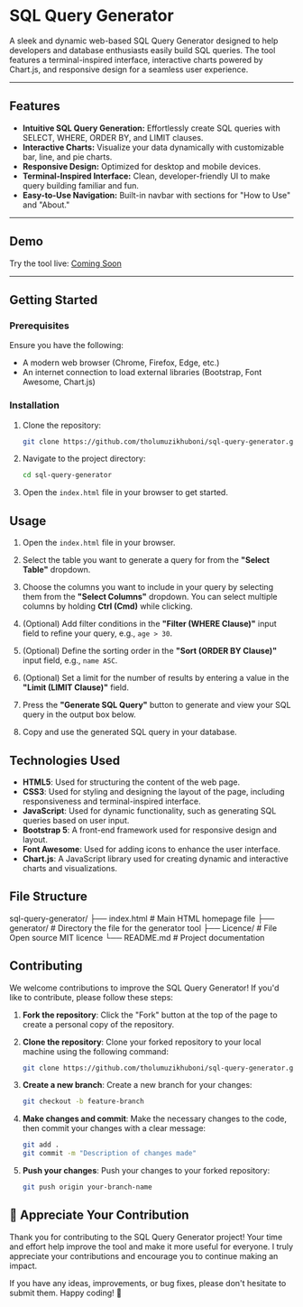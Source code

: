 # SQL Query Generator

A sleek and dynamic web-based SQL Query Generator designed to help developers and database enthusiasts easily build SQL queries. The tool features a terminal-inspired interface, interactive charts powered by Chart.js, and responsive design for a seamless user experience.

---

## Features
- **Intuitive SQL Query Generation:** Effortlessly create SQL queries with SELECT, WHERE, ORDER BY, and LIMIT clauses.
- **Interactive Charts:** Visualize your data dynamically with customizable bar, line, and pie charts.
- **Responsive Design:** Optimized for desktop and mobile devices.
- **Terminal-Inspired Interface:** Clean, developer-friendly UI to make query building familiar and fun.
- **Easy-to-Use Navigation:** Built-in navbar with sections for "How to Use" and "About."

---

## Demo
Try the tool live: [Coming Soon](#)

---

## Getting Started

### Prerequisites
Ensure you have the following:
- A modern web browser (Chrome, Firefox, Edge, etc.)
- An internet connection to load external libraries (Bootstrap, Font Awesome, Chart.js)

### Installation
1. Clone the repository:
   ```bash
   git clone https://github.com/tholumuzikhuboni/sql-query-generator.git
2. Navigate to the project directory:
   ```bash
   cd sql-query-generator
3. Open the `index.html` file in your browser to get started.

## Usage

1. Open the `index.html` file in your browser.

2. Select the table you want to generate a query for from the **"Select Table"** dropdown.

3. Choose the columns you want to include in your query by selecting them from the **"Select Columns"** dropdown. You can select multiple columns by holding **Ctrl (Cmd)** while clicking.

4. (Optional) Add filter conditions in the **"Filter (WHERE Clause)"** input field to refine your query, e.g., `age > 30`.

5. (Optional) Define the sorting order in the **"Sort (ORDER BY Clause)"** input field, e.g., `name ASC`.

6. (Optional) Set a limit for the number of results by entering a value in the **"Limit (LIMIT Clause)"** field.

7. Press the **"Generate SQL Query"** button to generate and view your SQL query in the output box below.

8. Copy and use the generated SQL query in your database.

## Technologies Used

- **HTML5**: Used for structuring the content of the web page.
- **CSS3**: Used for styling and designing the layout of the page, including responsiveness and terminal-inspired interface.
- **JavaScript**: Used for dynamic functionality, such as generating SQL queries based on user input.
- **Bootstrap 5**: A front-end framework used for responsive design and layout.
- **Font Awesome**: Used for adding icons to enhance the user interface.
- **Chart.js**: A JavaScript library used for creating dynamic and interactive charts and visualizations.

## File Structure 

sql-query-generator/
├── index.html        # Main HTML homepage file 
├── generator/        # Directory the file for the generator tool
├── Licence/          # File   Open source MIT licence 
└── README.md         # Project documentation

## Contributing

We welcome contributions to improve the SQL Query Generator! If you'd like to contribute, please follow these steps:

1. **Fork the repository**: Click the "Fork" button at the top of the page to create a personal copy of the repository.

2. **Clone the repository**: Clone your forked repository to your local machine using the following command:
   ```bash
   git clone https://github.com/tholumuzikhuboni/sql-query-generator.git

3. **Create a new branch**: Create a new branch for your changes:
   ```bash
   git checkout -b feature-branch

4. **Make changes and commit**: Make the necessary changes to the code, then commit your changes with a clear message:
   ```bash
   git add .
   git commit -m "Description of changes made"

5. **Push your changes**: Push your changes to your forked repository:
   ```bash
   git push origin your-branch-name

## 🎉 Appreciate Your Contribution

Thank you for contributing to the SQL Query Generator project! Your time and effort help improve the tool and make it more useful for everyone. I truly appreciate your contributions and encourage you to continue making an impact.

If you have any ideas, improvements, or bug fixes, please don't hesitate to submit them. Happy coding! 🚀
